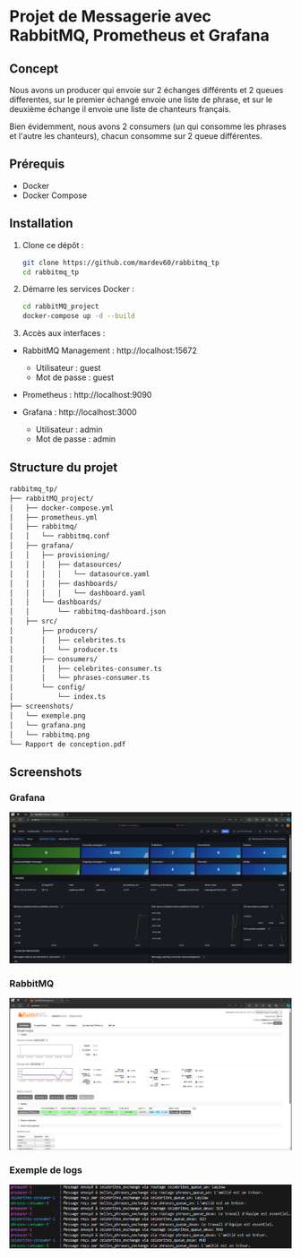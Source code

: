 # Projet de Messagerie avec RabbitMQ, Prometheus et Grafana

## Concept
Nous avons un producer qui envoie sur 2 échanges différents et 2 queues differentes, sur le premier échangé envoie une liste de phrase, et sur le deuxième échange il envoie une liste de chanteurs français.

Bien évidemment, nous avons 2 consumers (un qui consomme les phrases et l'autre les chanteurs), chacun consomme sur 2 queue différentes.

## Prérequis

- Docker
- Docker Compose

## Installation

1. Clone ce dépôt :
   ```sh
   git clone https://github.com/mardev60/rabbitmq_tp
   cd rabbitmq_tp

2. Démarre les services Docker :
   ```sh
   cd rabbitMQ_project
   docker-compose up -d --build

3. Accès aux interfaces :

- RabbitMQ Management : http://localhost:15672
    - Utilisateur : guest
    - Mot de passe : guest

- Prometheus : http://localhost:9090

- Grafana : http://localhost:3000
    - Utilisateur : admin
    - Mot de passe : admin


## Structure du projet
```bash
rabbitmq_tp/
├── rabbitMQ_project/
│   ├── docker-compose.yml
│   ├── prometheus.yml
│   ├── rabbitmq/
│   │   └── rabbitmq.conf
│   ├── grafana/
│   │   ├── provisioning/
│   │   │   ├── datasources/
│   │   │   │   └── datasource.yaml
│   │   │   ├── dashboards/
│   │   │   │   └── dashboard.yaml
│   │   └── dashboards/
│   │       └── rabbitmq-dashboard.json
│   ├── src/
│       ├── producers/
│       │   ├── celebrites.ts
│       │   └── producer.ts
│       ├── consumers/
│       │   ├── celebrites-consumer.ts
│       │   └── phrases-consumer.ts
│       └── config/
│           └── index.ts
├── screenshots/
│   └── exemple.png
│   └── grafana.png
│   └── rabbitmq.png
└── Rapport de conception.pdf
```

## Screenshots
### Grafana
![Grafana](./screenshots/grafana.png)

### RabbitMQ
![RabbitMQ](./screenshots/rabbitmq.png)

### Exemple de logs
![Exemple de logs](./screenshots/exemple.png)
